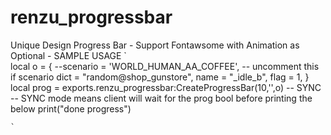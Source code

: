 # renzu_progressbar
Unique Design Progress Bar - Support Fontawsome with Animation as Optional
    - SAMPLE USAGE
`   
    local o = {
        --scenario = 'WORLD_HUMAN_AA_COFFEE', -- uncomment this if scenario
        dict = "random@shop_gunstore",
        name = "_idle_b",
        flag = 1,
    }
    local prog = exports.renzu_progressbar:CreateProgressBar(10,'<i class="fas fa-tools"></i>',o) -- SYNC
    -- SYNC mode means client will wait for the prog bool before printing the below
    print("done progress")
    
    `

